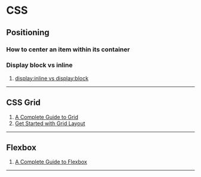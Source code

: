 # CSS

## Positioning

### How to center an item within its container

### Display block vs inline

1. [display:inline vs display:block](https://stackoverflow.com/questions/3099030/displayinline-vs-displayblock)  

***
## CSS Grid

1. [A Complete Guide to Grid](https://css-tricks.com/snippets/css/complete-guide-grid/)  
2. [Get Started with Grid Layout](https://gridbyexample.com/learn/)  

***

## Flexbox

1. [A Complete Guide to Flexbox](https://css-tricks.com/snippets/css/a-guide-to-flexbox/)  

***
